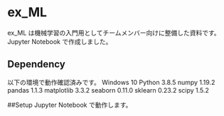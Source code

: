 # ex_ML
ex_ML は機械学習の入門用としてチームメンバー向けに整備した資料です。
Jupyter Notebook で作成しました。

## Dependency
以下の環境で動作確認済みです。
Windows 10
Python 3.8.5
numpy 1.19.2
pandas 1.1.3
matplotlib 3.3.2
seaborn 0.11.0
sklearn 0.23.2
scipy 1.5.2

##Setup
Jupyter Notebook で動作します。
